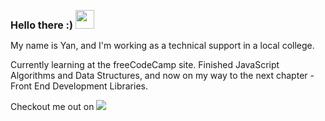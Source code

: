 <h1 style="align:center; font-size: 16px"> Hello there :)   <img src="https://i.imgur.com/u8HivgI.gif" width="30px"> </h1>

<p style="align:center"> My name is Yan, and I'm working as a technical support in a local college.

Currently learning at the freeCodeCamp site.
Finished JavaScript Algorithms and Data Structures, and now on my way to the next chapter - Front End Development Libraries.

Checkout me out on <a href="https://www.linkedin.com/in/yana-brushtein-41a98619b" rel="nofollow"><img src="https://img.shields.io/badge/-Linkedin-blue" style="max-width: 200px;">
</a>

</p>
